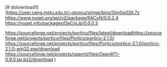 [# dolownload1]
(https://user.ceng.metu.edu.tr/~otopcu/simge/bins/SimGe026.7z
https://www.nuget.org/api/v2/package/RACoN/0.0.2.4
https://nuget.info/packages/DeCoLib/0.0.0.3

https://sourceforge.net/projects/portico/files/latest/downloadhttps://sourceforge.net/projects/portico/files/Portico/portico-2.1.0/
https://sourceforge.net/projects/portico/files/Portico/portico-2.1.0/portico-2.1.0-win32.exe/download
https://sourceforge.net/projects/openrti/files/OpenRTI-0.9.0.tar.bz2/download
)
